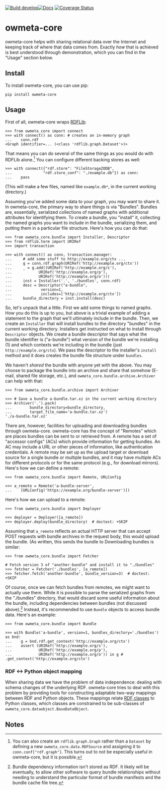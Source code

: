 [![Build develop](https://github.com/openworm/owmeta-core/actions/workflows/scheduled-dev-build.yml/badge.svg)](https://github.com/openworm/owmeta-core/actions/workflows/scheduled-dev-build.yml)[![Docs](https://readthedocs.org/projects/owmeta-core/badge/?version=latest)](https://owmeta-core.readthedocs.io/en/latest)
[![Coverage Status](https://coveralls.io/repos/github/openworm/owmeta-core/badge.svg?branch=develop)](https://coveralls.io/github/openworm/owmeta-core?branch=develop)

owmeta-core
===========
owmeta-core helps with sharing relational data over the Internet and keeping
track of where that data comes from. Exactly *how* that is achieved is best
understood through demonstration, which you can find in the "Usage" section
below.

Install
-------
To install owmeta-core, you can use pip:

    pip install owmeta-core

Usage
-----
First of all, owmeta-core wraps [RDFLib][rdflib]:

    >>> from owmeta_core import connect
    >>> with connect() as conn: # creates an in-memory graph
    ...    conn.rdf
    <Graph identifier=... (<class 'rdflib.graph.Dataset'>)>

That means you can do several of the same things as you would do with RDFLib
alone.[^1] You can configure different backing stores as well:

    >>> with connect({"rdf.store": "FileStorageZODB",
    ...              "rdf.store_conf": "./example.db"}) as conn:
    ...    pass

(This will make a few files, named like `example.db*`, in the current working
directory.)

Assuming you've added some data to your graph, you may want to share it. In
owmeta-core, the primary way to share things is via "Bundles". Bundles are,
essentially, serialized collections of named graphs with additional attributes
for identifying them. To create a bundle, you "install" it, collecting the
named graphs you want to include in the bundle, serializing them, and putting
them in a particular file structure. Here's how you can do that:

    >>> from owmeta_core.bundle import Installer, Descriptor
    >>> from rdflib.term import URIRef
    >>> import transaction

    >>> with connect() as conn, transaction.manager:
    ...     # add some stuff to http://example.org/ctx ...
    ...     g = conn.rdf.graph(URIRef('http://example.org/ctx'))
    ...     _ = g.add((URIRef('http://example.org/s'),
    ...            URIRef('http://example.org/p'),
    ...            URIRef('http://example.org/o')))
    ...     inst = Installer('.', './bundles', conn.rdf)
    ...     desc = Descriptor("a-bundle",
    ...             version=1,
    ...             includes=['http://example.org/ctx'])
    ...     bundle_directory = inst.install(desc)

So, let's unpack that a little. First we add some things to named graphs. How
you do this is up to you, but above is a trivial example of adding a statement
to the graph that we'll ultimately include in the bundle. Then, we create an
`Installer` that will install bundles to the directory "bundles" in the current
working directory. Installers get instructed on what to install through
`Descriptor` objects. We create a bundle descriptor that says what the bundle
identifier is ("a-bundle") what version of the bundle we're installing (1) and
which contexts we're including in the bundle (just `http://example.org/ctx`).
We pass the descriptor to the installer's `install` method and it does creates
the bundle file structure under `bundles`.

We haven't *shared* the bundle with anyone yet with the above. You may choose
to package the bundle into an archive and share that somehow (E-mail, shared
file storage, etc.), and `owmeta_core.bundle.archive.Archiver` can help with
that:

    >>> from owmeta_core.bundle.archive import Archiver

    >>> # Save a bundle a-bundle.tar.xz in the current working directory
    >>> Archiver('.').pack(
    ...        bundle_directory=bundle_directory,
    ...        target_file_name='a-bundle.tar.xz')
    './a-bundle.tar.xz'

There are, however, facilities for uploading and downloading bundles through
owmeta-core. owmeta-core has the concept of "Remotes" which are places bundles
can be sent to or retrieved from. A remote has a set of "accessor configs"
(ACs) which provide information for getting bundles. An AC may include a URL
or other pieces of information, like authentication credentials. A remote may
be set up as the upload target or download source for a single bundle or
multiple bundles, and it may have multiple ACs for different protocols or for
the same protocol (e.g., for download mirrors). Here's how we can define a
remote:

    >>> from owmeta_core.bundle import Remote, URLConfig

    >>> a_remote = Remote('a-bundle-server',
    ...    [URLConfig('https://example.org/bundle-server')])

Here's how we can upload to a remote:

    >>> from owmeta_core.bundle import Deployer

    >>> deployer = Deployer([a_remote])
    >>> deployer.deploy(bundle_directory)  # doctest: +SKIP

Assuming that `a_remote` reflects an actual HTTP server that can accept POST
requests with bundle archives in the request body, this would upload the
bundle. (As written, this sends the bundle to Downloading bundles is similar:

    >>> from owmeta_core.bundle import Fetcher

    # Fetch version 3 of "another-bundle" and install it to "./bundles"
    >>> fetcher = Fetcher('./bundles', [a_remote])
    >>> fetcher.fetch('another-bundle', bundle_version=3)  # doctest: +SKIP

Of course, once we can fetch bundles from remotes, we might want to actually
use them. While it is possible to parse the serialized graphs from the
"./bundles" directory, that would discard some useful information about the
bundle, including dependencies between bundles (not discussed above).[^2]
Instead, it's recommended to use `Bundle` objects to access bundle data. Here's
an example:

    >>> from owmeta_core.bundle import Bundle

    >>> with Bundle('a-bundle', version=1, bundles_directory='./bundles') as bnd:
    ...    g = bnd.rdf.get_context('http://example.org/ctx')
    ...    assert (URIRef('http://example.org/s'),
    ...            URIRef('http://example.org/p'),
    ...            URIRef('http://example.org/o')) in g # .get_context('http://example.org/ctx')


<!--TODO: Describe DataSource / DataTransformer-->

[rdflib]: https://rdflib.readthedocs.io/en/stable/

### RDF <-> Python object mapping

When sharing data we have the problem of data independence: dealing with schema
changes of the underlying RDF. owmeta-core tries to deal with this problem by
providing tools for constructing adaptable two-way mappings between RDF and
Python objects. These mappings relate [RDF classes][rdf_class] to Python
classes, which classes are constrained to be sub-classes of
`owmeta_core.dataobject.BaseDataObject`.

[rdf_class]: https://www.w3.org/TR/rdf-schema/#ch_classes



Notes
-----
[^1]: You can also create an `rdflib.graph.Graph` rather than a `Dataset` by
   defining a new `owmeta_core.data.RDFSource` and assigning it to
   `conn.conf["rdf.graph"]`. This turns out to not be especially useful in
   owmeta-core, but it is possible.
[^2]: Bundle dependency information isn't stored as RDF. It likely will be
   eventually, to allow other software to query bundle relationships without
   needing to understand the particular format of bundle manifests and the
   bundle cache file tree.
